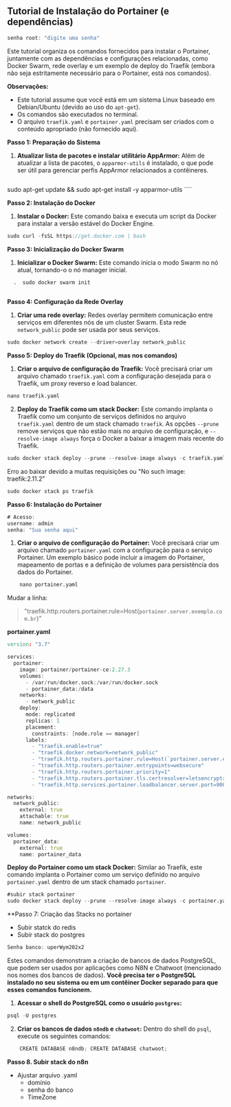 ## Tutorial de Instalação do Portainer (e dependências)

```d
senha root: "digite uma senha"
```

Este tutorial organiza os comandos fornecidos para instalar o Portainer, juntamente com as dependências e configurações relacionadas, como Docker Swarm, rede overlay e um exemplo de deploy do Traefik (embora não seja estritamente necessário para o Portainer, está nos comandos).

**Observações:**

*   Este tutorial assume que você está em um sistema Linux baseado em Debian/Ubuntu (devido ao uso do `apt-get`).
*   Os comandos são executados no terminal.
*   O arquivo `traefik.yaml` e `portainer.yaml` precisam ser criados com o conteúdo apropriado (não fornecido aqui).

**Passo 1: Preparação do Sistema**

1.  **Atualizar lista de pacotes e instalar utilitário AppArmor:**
    Além de atualizar a lista de pacotes, o `apparmor-utils` é instalado, o que pode ser útil para gerenciar perfis AppArmor relacionados a contêineres.

    ````d
sudo apt-get update && sudo apt-get install -y apparmor-utils
    ````


**Passo 2: Instalação do Docker**

1.  **Instalar o Docker:**
    Este comando baixa e executa um script da Docker para instalar a versão estável do Docker Engine.

````d
sudo curl -fsSL https://get.docker.com | bash
````

**Passo 3: Inicialização do Docker Swarm**

1.  **Inicializar o Docker Swarm:**
    Este comando inicia o modo Swarm no nó atual, tornando-o o nó manager inicial.

````d
  .  sudo docker swarm init
    
````

**Passo 4: Configuração da Rede Overlay**

1.  **Criar uma rede overlay:**
    Redes overlay permitem comunicação entre serviços em diferentes nós de um cluster Swarm. Esta rede `network_public` pode ser usada por seus serviços.

````d
sudo docker network create --driver=overlay network_public

````


**Passo 5: Deploy do Traefik (Opcional, mas nos comandos)**

1.  **Criar o arquivo de configuração do Traefik:**
    Você precisará criar um arquivo chamado `traefik.yaml` com a configuração desejada para o Traefik, um proxy reverso e load balancer.

````d
nano traefik.yaml
````

2.  **Deploy do Traefik como um stack Docker:**
    Este comando implanta o Traefik como um conjunto de serviços definidos no arquivo `traefik.yaml` dentro de um stack chamado `traefik`. As opções `--prune` remove serviços que não estão mais no arquivo de configuração, e `--resolve-image always` força o Docker a baixar a imagem mais recente do Traefik.

````d
sudo docker stack deploy --prune --resolve-image always -c traefik.yaml traefik
````

Erro ao baixar devido a muitas requisições ou "No such image: traefik:2.11.2"

```d
sudo docker stack ps traefik

```

**Passo 6: Instalação do Portainer**

```d
# Acesso:
username: admin
senha: "Sua senha aqui"
```
1.  **Criar o arquivo de configuração do Portainer:**
    Você precisará criar um arquivo chamado `portainer.yaml` com a configuração para o serviço Portainer. Um exemplo básico pode incluir a imagem do Portainer, mapeamento de portas e a definição de volumes para persistência dos dados do Portainer.

````d
    nano portainer.yaml
````

Mudar a linha: 
> "traefik.http.routers.portainer.rule=Host(`portainer.server.exemplo.com.br`)"

**portainer.yaml**
```d
version: "3.7"

services:
  portainer:
    image: portainer/portainer-ce:2.27.3
    volumes:
      - /var/run/docker.sock:/var/run/docker.sock
      - portainer_data:/data
    networks:
      - network_public
    deploy:
      mode: replicated
      replicas: 1
      placement:
        constraints: [node.role == manager]
      labels:
        - "traefik.enable=true"
        - "traefik.docker.network=network_public"
        - "traefik.http.routers.portainer.rule=Host(`portainer.server.exemplo.com.br`)"
        - "traefik.http.routers.portainer.entrypoints=websecure"
        - "traefik.http.routers.portainer.priority=1"
        - "traefik.http.routers.portainer.tls.certresolver=letsencryptresolver"
        - "traefik.http.services.portainer.loadbalancer.server.port=9000"

networks:
  network_public:
    external: true
    attachable: true
    name: network_public

volumes:
  portainer_data:
    external: true
    name: portainer_data

```


 **Deploy do Portainer como um stack Docker:**
    Similar ao Traefik, este comando implanta o Portainer como um serviço definido no arquivo `portainer.yaml` dentro de um stack chamado `portainer`.

````d
#subir stack portainer
sudo docker stack deploy --prune --resolve-image always -c portainer.yaml portainer

````


**Passo 7: Criação das Stacks no portainer

- Subir statck do redis
- Subir stack do postgres
```d
Senha banco: uperWym202x2
```

Estes comandos demonstram a criação de bancos de dados PostgreSQL, que podem ser usados por aplicações como N8N e Chatwoot (mencionado nos nomes dos bancos de dados). **Você precisa ter o PostgreSQL instalado no seu sistema ou em um contêiner Docker separado para que esses comandos funcionem.**

1.  **Acessar o shell do PostgreSQL como o usuário `postgres`:**

````d
psql -U postgres
 ````

2.  **Criar os bancos de dados `n8ndb` e `chatwoot`:**
    Dentro do shell do `psql`, execute os seguintes comandos:

````d
    CREATE DATABASE n8ndb; CREATE DATABASE chatwoot;
````

**Passo 8. Subir stack do n8n**
- Ajustar arquivo .yaml
	- domínio
	- senha do banco
	- TimeZone
